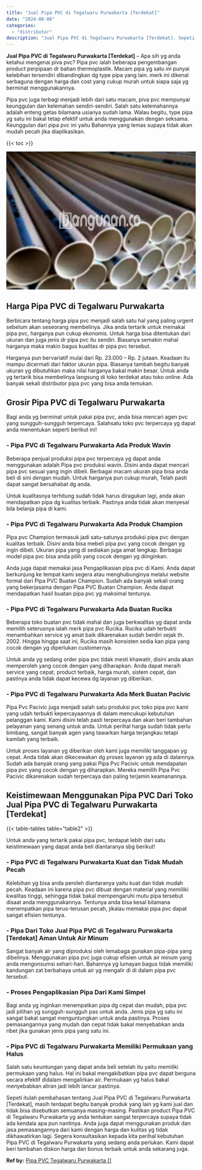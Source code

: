 ```yaml
---
title: "Jual Pipa PVC di Tegalwaru Purwakarta [Terdekat]"
date: "2024-08-08"
categories: 
  - "distributor"
description: "Jual Pipa PVC di Tegalwaru Purwakarta [Terdekat]. Sepeti itulah pembahasan tentang Jual Pipa PVC di Tegalwaru Purwakarta [Terdekat], masih terdapat begitu..."
---
```


**Jual Pipa PVC di Tegalwaru Purwakarta \[Terdekat\]** – Apa sih yg anda ketahui mengenai piva pvc? Pipa pvc ialah beberapa pengembangan product perpipaan dr bahan thermoplastik. Macam pipa yg satu ini punyai kelebihan tersendiri dibandingkan dg type pipa yang lain. merk ini dikenal serbaguna dengan harga dan cost yang cukup murah untuk siapa saja yg berminat menggunakannya.

Pipa pvc juga terbagi menjadi lebih dari satu macam, piva pvc mempunyai keunggulan dan kelemahan sendiri-sendiri. Salah satu kelemahannya adalah enteng getas bilamana usianya sudah lama. Walau begitu, type pipa yg satu ini bakal tetap efektif untuk anda menggunakan dengan seksama. Keunggulan dari pipa pvc ini yaitu Bahannya yang lemas supaya tidak akan mudah pecah jika diaplikasikan.

{{< toc >}}

![Jual Pipa PVC di Tegalwaru Purwakarta [Terdekat]](/images/jaul-pipa-pvc-33.png)

## Harga Pipa PVC di Tegalwaru Purwakarta

Berbicara tentang harga pipa pvc menjadi salah satu hal yang paling urgent sebelum akan seseorang membelinya. Jika anda tertarik untuk memakai pipa pvc, harganya pun cukup ekonomis. Untuk harga bisa ditentukan dari ukuran dan juga jenis dr pipa pvc itu sendiri. Biasanya semakin mahal harganya maka makin bagus kualitas dr pipa pvc tersebut.

Harganya pun bervariatif mulai dari Rp. 23.000 – Rp. 2 jutaan. Keadaan itu mampu dicermati dari faktor ukuran pipa. Biasanya tambah begitu banyak ukuran yg dibutuhkan maka nilai harganya bakal makin besar. Untuk anda yg tertarik bisa membelinya langsung di toko terdekat atau toko online. Ada banyak sekali distributor pipa pvc yang bisa anda temukan.

## Grosir Pipa PVC di Tegalwaru Purwakarta

Bagi anda yg berminat untuk pakai pipa pvc, anda bisa mencari agen pvc yang sungguh-sungguh terpercaya. Salahsatu toko pvc terpercaya yg dapat anda menentukan seperti berikut ini!

### \- Pipa PVC di Tegalwaru Purwakarta Ada Produk Wavin

Beberapa penjual produksi pipa pvc terpercaya yg dapat anda menggunakan adalah Pipa pvc produksi wavin. Disini anda dapat mencari pipa pvc sesuai yang ingin dibeli. Berbagai macam ukuran pipa bisa anda beli di sini dengan mudah. Untuk harganya pun cukup murah, Telah pasti dapat sangat bersahabat dg anda.

Untuk kualitasnya terhitung sudah tidak harus diragukan lagi, anda akan mendapatkan pipa dg kualitas terbaik. Pastinya anda tidak akan menyesal bila belanja pipa di kami.

### \- Pipa PVC di Tegalwaru Purwakarta Ada Produk Champion

Pipa pvc Champion termasuk jadi satu-satunya produksi pipa pvc dengan kualitas terbaik. Disini anda bisa mebeli pipa pvc yang cocok dengan yg ingin dibeli. Ukuran pipa yang di sediakan juga amat lengkap. Berbagai model pipa pvc bisa anda pilih yang cocok dengan yg diinginkan.

Anda juga dapat memakai jasa Pengaplikasian pipa pvc di Kami. Anda dapat berkunjung ke tempat kami segera atau menghubunginya melalui website formal dari Pipa PVC Buatan Champion. Sudah ada banyak sekali orang yang bekerjasama dengan Pipa PVC Buatan Champion. Anda dapat mendapatkan hasil buatan pipa pvc yg maksimal tentunya.

### \- Pipa PVC di Tegalwaru Purwakarta Ada Buatan Rucika

Beberapa toko buatan pvc tidak mahal dan juga berkwalitas yg dapat anda memilih seterusnya ialah merk pipa pvc Rucika. Rucika udah terbukti menambahkan service yg amat baik dikarenakan sudah berdiri sejak th. 2002. Hingga hingga saat ini, Rucika masih konsisten sedia kan pipa yang cocok dengan yg diperlukan customernya.

Untuk anda yg sedang order pipa pvc tidak mesti khawatir, disini anda akan memperoleh yang cocok dengan yang diharapkan. Anda dapat meraih service yang cepat, product terbaik, harga murah, sistem cepat, dan pastinya anda tidak dapat kecewa dg layanan yg diberikan.

### \- Pipa PVC di Tegalwaru Purwakarta Ada Merk Buatan Pacivic

Pipa Pvc Pacivic juga menjadi salah satu produksi pvc toko pipa pvc kami yang udah terbukti kepercayaannya di dalam mencukupi kebutuhan pelanggan kami. Kami disini telah pasti terpercaya dan akan beri tambahan pelayanan yang senang untuk anda. Untuk perihal harga sudah tidak perlu bimbang, sangat banyak agen yang tawarkan harga terjangkau tetapi kamilah yang terbaik.

Untuk proses layanan yg diberikan oleh kami juga memiliki tanggapan yg cepat. Anda tidak akan dikecewakan dg proses layanan yg ada di dalamnya. Sudah ada banyak orang yang pakai Pipa Pvc Pacivic untuk mendapatan pipa pvc yang cocok dengan yg diharapkan. Mereka memilih Pipa Pvc Pacivic dikarenakan sudah terpercaya dan paling terjamin keamanannya.

## Keistimewaan Menggunakan Pipa PVC Dari Toko Jual Pipa PVC di Tegalwaru Purwakarta \[Terdekat\]

{{< table-tables table="table2" >}}

Untuk anda yang tertarik pakai pipa pvc, terdapat lebih dari satu keistimewaan yang dapat anda beli diantaranya sbg berikut!

### \- Pipa PVC di Tegalwaru Purwakarta Kuat dan Tidak Mudah Pecah

Kelebihan yg bisa anda peroleh diantaranya yaitu kuat dan tidak mudah pecah. Keadaan ini karena pipa pvc dibuat dengan material yang memiliki kwalitas tinggi, sehingga tidak bakal mempengaruhi mutu pipa tersebut disaat anda menggunakannya. Tentunya anda bisa kesal bilamana menempatkan pipa terus-terusan pecah, jikalau memakai pipa pvc dapat sangat efisien tentunya.

### \- Pipa Dari Toko Jual Pipa PVC di Tegalwaru Purwakarta \[Terdekat\] Aman Untuk Air Minum

Sangat banyak air yang diproduksi oleh lemabaga gunakan pipa-pipa yang dibelinya. Menggunakan pipa pvc juga cukup efisien untuk air minum yang anda mengonsumsi sehari-hari. Bahannya yg lumayan bagus tidak memiliki kandungan zat berbahaya untuk air yg mengalir di di dalam pipa pvc tersebut.

### \- Proses Pengaplikasian Pipa Dari Kami Simpel

Bagi anda yg inginkan menempatkan pipa dg cepat dan mudah, pipa pvc jadi pilihan yg sungguh-sungguh pas untuk anda. Jenis pipa yg satu ini sangat bakal sangat menguntungkan untuk anda pastinya. Proses pemasangannya yang mudah dan cepat tidak bakal menyebabkan anda ribet jika gunakan jenis pipa yang satu ini.

### \- Pipa PVC di Tegalwaru Purwakarta Memiliki Permukaan yang Halus

Salah satu keuntungan yang dapat anda beli setelah itu yaitu memiliki permukaan yang halus. Hal ini bakal mengakibatkan pipa pvc dapat berguna secara efektif didalam mengalirkan air. Permukaan yg halus bakal menyebabkan aliran jadi lebih lancar pastinya.

Sepeti itulah pembahasan tentang Jual Pipa PVC di Tegalwaru Purwakarta \[Terdekat\], masih terdapat begitu banyak produk yang lain yg kami jual dan tidak bisa disebutkan semuanya masing-masing. Pastikan product Pipa PVC di Tegalwaru Purwakarta yg anda tentukan sangat terpercaya supaya tidak ada kendala apa pun nantinya. Anda juga dapat menggunakan produk dan jasa pemasangannya dari kami dengan harga dan kulitas yg tidak dikhawatirkan lagi. Segera konsultasikan kepada kita perihal kebutuhan Pipa PVC di Tegalwaru Purwakarta yang sedang anda perlukan. Kami dapat beri tambahan diskon harga dan bonus terbaik untuk anda sekarang juga.

**Ref by:** [Pipa PVC Tegalwaru Purwakarta []](https://id.wikipedia.org/wiki/Pipa)
